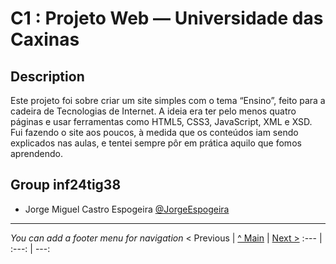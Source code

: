 # C1 : Projeto Web — Universidade das Caxinas

## Description
Este projeto foi sobre criar um site simples com o tema “Ensino”, feito para a cadeira de Tecnologias de Internet. A ideia era ter pelo menos quatro páginas e usar ferramentas como HTML5, CSS3, JavaScript, XML e XSD.
Fui fazendo o site aos poucos, à medida que os conteúdos iam sendo explicados nas aulas, e tentei sempre pôr em prática aquilo que fomos aprendendo.


## Group inf24tig38

* Jorge Miguel Castro Espogeira [@JorgeEspogeira](https://github.com/JorgeEspogeira)


---
_You can add a footer menu for navigation_ 
< Previous | [^ Main](../../../) | [Next >](c2.md)
:--- | :---: | ---: 
